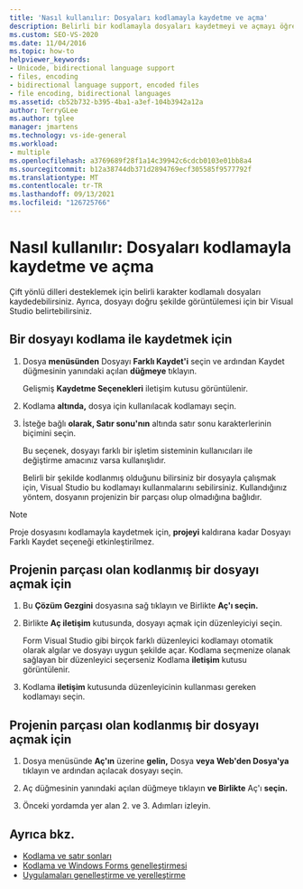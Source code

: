```yaml
---
title: 'Nasıl kullanılır: Dosyaları kodlamayla kaydetme ve açma'
description: Belirli bir kodlamayla dosyaları kaydetmeyi ve açmayı öğrenin. Bu nedenle, dosyayı Visual Studio doğru görüntülemeyi öğrenin.
ms.custom: SEO-VS-2020
ms.date: 11/04/2016
ms.topic: how-to
helpviewer_keywords:
- Unicode, bidirectional language support
- files, encoding
- bidirectional language support, encoded files
- file encoding, bidirectional languages
ms.assetid: cb52b732-b395-4ba1-a3ef-104b3942a12a
author: TerryGLee
ms.author: tglee
manager: jmartens
ms.technology: vs-ide-general
ms.workload:
- multiple
ms.openlocfilehash: a3769689f28f1a14c39942c6cdcb0103e01bb8a4
ms.sourcegitcommit: b12a38744db371d2894769ecf305585f9577792f
ms.translationtype: MT
ms.contentlocale: tr-TR
ms.lasthandoff: 09/13/2021
ms.locfileid: "126725766"
---
```

# <a name="how-to-save-and-open-files-with-encoding"></a>Nasıl kullanılır: Dosyaları kodlamayla kaydetme ve açma

Çift yönlü dilleri desteklemek için belirli karakter kodlamalı dosyaları kaydedebilirsiniz. Ayrıca, dosyayı doğru şekilde görüntülemesi için bir Visual Studio belirtebilirsiniz.

## <a name="to-save-a-file-with-encoding"></a>Bir dosyayı kodlama ile kaydetmek için

1. Dosya **menüsünden** Dosyayı **Farklı Kaydet'i** seçin ve ardından Kaydet düğmesinin yanındaki açılan **düğmeye** tıklayın.

     Gelişmiş **Kaydetme Seçenekleri** iletişim kutusu görüntülenir.

2. Kodlama **altında,** dosya için kullanılacak kodlamayı seçin.

3. İsteğe bağlı **olarak, Satır sonu'nın** altında satır sonu karakterlerinin biçimini seçin.

     Bu seçenek, dosyayı farklı bir işletim sisteminin kullanıcıları ile değiştirme amacınız varsa kullanışlıdır.

     Belirli bir şekilde kodlanmış olduğunu bilirsiniz bir dosyayla çalışmak için, Visual Studio bu kodlamayı kullanmalarını sebilirsiniz. Kullandığınız yöntem, dosyanın projenizin bir parçası olup olmadığına bağlıdır.

> [!NOTE]
> Proje dosyasını kodlamayla kaydetmek için, **projeyi** kaldırana kadar Dosyayı Farklı Kaydet seçeneği etkinleştirilmez.

## <a name="to-open-an-encoded-file-that-is-part-of-a-project"></a>Projenin parçası olan kodlanmış bir dosyayı açmak için

1. Bu **Çözüm Gezgini** dosyasına sağ tıklayın ve Birlikte **Aç'ı seçin.**

2. Birlikte **Aç iletişim** kutusunda, dosyayı açmak için düzenleyiciyi seçin.

     Form Visual Studio gibi birçok farklı düzenleyici kodlamayı otomatik olarak algılar ve dosyayı uygun şekilde açar. Kodlama seçmenize olanak sağlayan bir düzenleyici seçerseniz Kodlama **iletişim** kutusu görüntülenir.

3. Kodlama **iletişim** kutusunda düzenleyicinin kullanması gereken kodlamayı seçin.

## <a name="to-open-an-encoded-file-that-is-not-part-of-a-project"></a>Projenin parçası olan kodlanmış bir dosyayı açmak için

1. Dosya menüsünde **Aç'ın** üzerine **gelin,** Dosya **veya** **Web'den Dosya'ya** tıklayın ve ardından açılacak dosyayı seçin.

2. Aç düğmesinin yanındaki açılan düğmeye tıklayın **ve Birlikte** Aç'ı **seçin.**

3. Önceki yordamda yer alan 2. ve 3. Adımları izleyin.

## <a name="see-also"></a>Ayrıca bkz.

- [Kodlama ve satır sonları](encodings-and-line-breaks.md)
- [Kodlama ve Windows Forms genelleştirmesi](/dotnet/framework/winforms/advanced/encoding-and-windows-forms-globalization)
- [Uygulamaları genelleştirme ve yerelleştirme](../ide/globalizing-and-localizing-applications.md)

